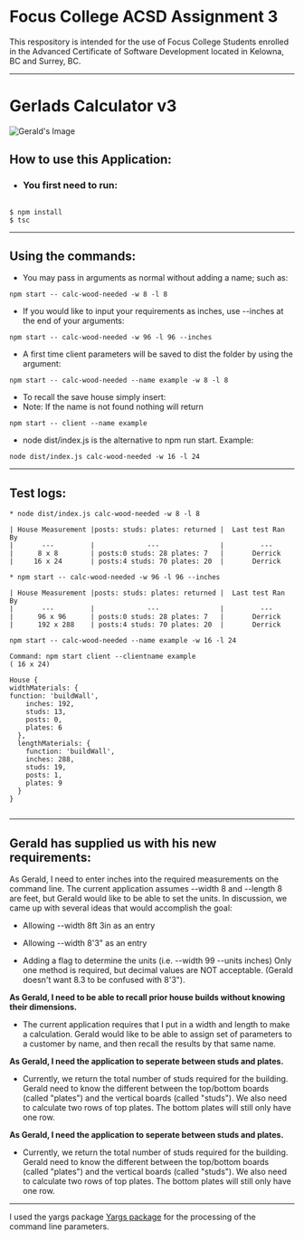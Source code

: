 # Focus College ACSD Assignment 3

This respository is intended for the use of Focus College Students enrolled in the Advanced Certificate of Software Development located in Kelowna, BC and Surrey, BC.

---
# Gerlads Calculator v3
![Gerald's Image]

## How to use this Application:
*  ### You first need to run:
```

$ npm install
$ tsc
```
---
## Using the commands:

*  You may pass in arguments as normal without adding a name; such as:

```
npm start -- calc-wood-needed -w 8 -l 8
```
*  If you would like to input your requirements as inches, use --inches at the end of your arguments:
```
npm start -- calc-wood-needed -w 96 -l 96 --inches
```

* A first time client parameters will be saved to dist the folder by using the argument:
```
npm start -- calc-wood-needed --name example -w 8 -l 8
```
* To recall the save house simply insert:
* Note: If the name is not found nothing will return
```
npm start -- client --name example
```

* node dist/index.js is the alternative to npm run start. Example:
```
node dist/index.js calc-wood-needed -w 16 -l 24
```
---
## Test logs:
```
* node dist/index.js calc-wood-needed -w 8 -l 8

| House Measurement |posts: studs: plates: returned |  Last test Ran By 
|       ---         |             ---               |         ---       
|      8 x 8        | posts:0 studs: 28 plates: 7   |       Derrick
|     16 x 24       | posts:4 studs: 70 plates: 20  |       Derrick
```
```
* npm start -- calc-wood-needed -w 96 -l 96 --inches

| House Measurement |posts: studs: plates: returned |  Last test Ran By 
|       ---         |             ---               |         ---       
|      96 x 96      | posts:0 studs: 28 plates: 7   |       Derrick
|      192 x 288    | posts:4 studs: 70 plates: 20  |       Derrick
```
```
npm start -- calc-wood-needed --name example -w 16 -l 24

```
```
Command: npm start client --clientname example
( 16 x 24)

House {
widthMaterials: {  
function: 'buildWall',
    inches: 192,
    studs: 13,
    posts: 0,
    plates: 6
  },
  lengthMaterials: {
    function: 'buildWall',
    inches: 288,
    studs: 19,
    posts: 1,
    plates: 9
  }
}


```
---
## Gerald has supplied us with his new requirements:

As Gerald, I need to enter inches into the required measurements on the command line.
The current application assumes --width 8 and --length 8 are feet, but Gerald would like to be able to set the units. In discussion, we came up with several ideas that would accomplish the goal:

*  Allowing --width 8ft 3in as an entry
*  Allowing --width 8'3" as an entry

*  Adding a flag to determine the units (i.e. --width 99 --units inches)
Only one method is required, but decimal values are NOT acceptable. (Gerald doesn't want 8.3 to be confused with 8'3").

**As Gerald, I need to be able to recall prior house builds without knowing their dimensions.**

*  The current application requires that I put in a width and length to make a calculation. Gerald would like to be able to assign set of parameters to a customer by name, and then recall the results by that same name.

**As Gerald, I need the application to seperate between studs and plates.**

*  Currently, we return the total number of studs required for the building. Gerald need to know the different between the top/bottom boards (called "plates") and the vertical boards (called "studs"). We also need to calculate two rows of top plates. The bottom plates will still only have one row.


**As Gerald, I need the application to seperate between studs and plates.**

*  Currently, we return the total number of studs required for the building. Gerald need to know the different between the top/bottom boards (called "plates") and the vertical boards (called "studs"). We also need to calculate two rows of top plates. The bottom plates will still only have one row.


---
I used the yargs package [Yargs package] for the processing of the command line parameters. 

[Yargs package]: https://github.com/adam-p/markdown-here/wiki/Markdown-Cheatsheet

[Gerald's Image]: https://i.pinimg.com/originals/c5/0e/0a/c50e0a205f5d839a09c2239e45dee376.png
